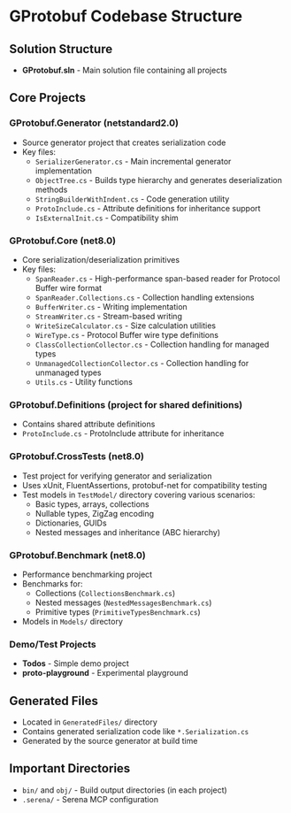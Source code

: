# GProtobuf Codebase Structure

## Solution Structure
- **GProtobuf.sln** - Main solution file containing all projects

## Core Projects

### GProtobuf.Generator (netstandard2.0)
- Source generator project that creates serialization code
- Key files:
  - `SerializerGenerator.cs` - Main incremental generator implementation
  - `ObjectTree.cs` - Builds type hierarchy and generates deserialization methods
  - `StringBuilderWithIndent.cs` - Code generation utility
  - `ProtoInclude.cs` - Attribute definitions for inheritance support
  - `IsExternalInit.cs` - Compatibility shim

### GProtobuf.Core (net8.0)
- Core serialization/deserialization primitives
- Key files:
  - `SpanReader.cs` - High-performance span-based reader for Protocol Buffer wire format
  - `SpanReader.Collections.cs` - Collection handling extensions
  - `BufferWriter.cs` - Writing implementation
  - `StreamWriter.cs` - Stream-based writing
  - `WriteSizeCalculator.cs` - Size calculation utilities
  - `WireType.cs` - Protocol Buffer wire type definitions
  - `ClassCollectionCollector.cs` - Collection handling for managed types
  - `UnmanagedCollectionCollector.cs` - Collection handling for unmanaged types
  - `Utils.cs` - Utility functions

### GProtobuf.Definitions (project for shared definitions)
- Contains shared attribute definitions
- `ProtoInclude.cs` - ProtoInclude attribute for inheritance

### GProtobuf.CrossTests (net8.0)
- Test project for verifying generator and serialization
- Uses xUnit, FluentAssertions, protobuf-net for compatibility testing
- Test models in `TestModel/` directory covering various scenarios:
  - Basic types, arrays, collections
  - Nullable types, ZigZag encoding
  - Dictionaries, GUIDs
  - Nested messages and inheritance (ABC hierarchy)

### GProtobuf.Benchmark (net8.0)
- Performance benchmarking project
- Benchmarks for:
  - Collections (`CollectionsBenchmark.cs`)
  - Nested messages (`NestedMessagesBenchmark.cs`)
  - Primitive types (`PrimitiveTypesBenchmark.cs`)
- Models in `Models/` directory

### Demo/Test Projects
- **Todos** - Simple demo project
- **proto-playground** - Experimental playground

## Generated Files
- Located in `GeneratedFiles/` directory
- Contains generated serialization code like `*.Serialization.cs`
- Generated by the source generator at build time

## Important Directories
- `bin/` and `obj/` - Build output directories (in each project)
- `.serena/` - Serena MCP configuration